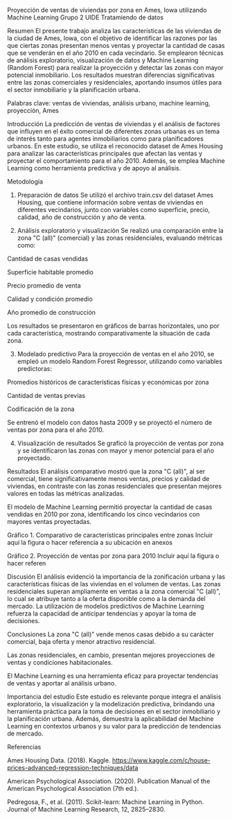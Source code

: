 Proyección de ventas de viviendas por zona en Ames, Iowa utilizando Machine Learning
Grupo 2
UIDE
Tratamiendo de datos

Resumen
El presente trabajo analiza las características de las viviendas de la ciudad de Ames, Iowa, con el objetivo de identificar las razones por las que ciertas zonas presentan menos ventas y proyectar la cantidad de casas que se venderán en el año 2010 en cada vecindario. Se emplearon técnicas de análisis exploratorio, visualización de datos y Machine Learning (Random Forest) para realizar la proyección y detectar las zonas con mayor potencial inmobiliario. Los resultados muestran diferencias significativas entre las zonas comerciales y residenciales, aportando insumos útiles para el sector inmobiliario y la planificación urbana.

Palabras clave: ventas de viviendas, análisis urbano, machine learning, proyección, Ames

Introducción
La predicción de ventas de viviendas y el análisis de factores que influyen en el éxito comercial de diferentes zonas urbanas es un tema de interés tanto para agentes inmobiliarios como para planificadores urbanos. En este estudio, se utiliza el reconocido dataset de Ames Housing para analizar las características principales que afectan las ventas y proyectar el comportamiento para el año 2010. Además, se emplea Machine Learning como herramienta predictiva y de apoyo al análisis.

Metodología
1. Preparación de datos
Se utilizó el archivo train.csv del dataset Ames Housing, que contiene información sobre ventas de viviendas en diferentes vecindarios, junto con variables como superficie, precio, calidad, año de construcción y año de venta.

2. Análisis exploratorio y visualización
Se realizó una comparación entre la zona "C (all)" (comercial) y las zonas residenciales, evaluando métricas como:

Cantidad de casas vendidas

Superficie habitable promedio

Precio promedio de venta

Calidad y condición promedio

Año promedio de construcción

Los resultados se presentaron en gráficos de barras horizontales, uno por cada característica, mostrando comparativamente la situación de cada zona.

3. Modelado predictivo
Para la proyección de ventas en el año 2010, se empleó un modelo Random Forest Regressor, utilizando como variables predictoras:

Promedios históricos de características físicas y económicas por zona

Cantidad de ventas previas

Codificación de la zona

Se entrenó el modelo con datos hasta 2009 y se proyectó el número de ventas por zona para el año 2010.

4. Visualización de resultados
Se graficó la proyección de ventas por zona y se identificaron las zonas con mayor y menor potencial para el año proyectado.

Resultados
El análisis comparativo mostró que la zona "C (all)", al ser comercial, tiene significativamente menos ventas, precios y calidad de viviendas, en contraste con las zonas residenciales que presentan mejores valores en todas las métricas analizadas.

El modelo de Machine Learning permitió proyectar la cantidad de casas vendidas en 2010 por zona, identificando los cinco vecindarios con mayores ventas proyectadas.

Gráfico 1. Comparativo de características principales entre zonas
Incluir aquí la figura o hacer referencia a su ubicación en anexos

Gráfico 2. Proyección de ventas por zona para 2010
Incluir aquí la figura o hacer referen

Discusión
El análisis evidenció la importancia de la zonificación urbana y las características físicas de las viviendas en el volumen de ventas. Las zonas residenciales superan ampliamente en ventas a la zona comercial "C (all)", lo cual se atribuye tanto a la oferta disponible como a la demanda del mercado. La utilización de modelos predictivos de Machine Learning refuerza la capacidad de anticipar tendencias y apoyar la toma de decisiones.

Conclusiones
La zona "C (all)" vende menos casas debido a su carácter comercial, baja oferta y menor atractivo residencial.

Las zonas residenciales, en cambio, presentan mejores proyecciones de ventas y condiciones habitacionales.

El Machine Learning es una herramienta eficaz para proyectar tendencias de ventas y aportar al análisis urbano.

Importancia del estudio
Este estudio es relevante porque integra el análisis exploratorio, la visualización y la modelización predictiva, brindando una herramienta práctica para la toma de decisiones en el sector inmobiliario y la planificación urbana. Además, demuestra la aplicabilidad del Machine Learning en contextos urbanos y su valor para la predicción de tendencias de mercado.

Referencias

Ames Housing Data. (2018). Kaggle. https://www.kaggle.com/c/house-prices-advanced-regression-techniques/data

American Psychological Association. (2020). Publication Manual of the American Psychological Association (7th ed.).

Pedregosa, F., et al. (2011). Scikit-learn: Machine Learning in Python. Journal of Machine Learning Research, 12, 2825–2830.